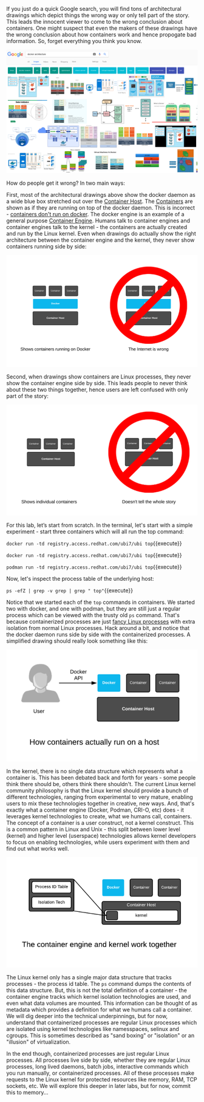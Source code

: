 If you just do a quick Google search, you will find tons of architectural drawings which depict things the wrong way or only tell part of the story. This leads the innocent viewer to come to the wrong conclusion about containers. One might suspect that even the makers of these drawings have the wrong conclusion about how containers work and hence propogate bad information. So, forget everything you think you know.

![Containers Are Linux](../../assets/subsystems/container-internals-lab-2-0-part-4/01-google-wrong.png)

How do people get it wrong? In two main ways:
 
First, most of the architectural drawings above show the docker daemon as a wide blue box stretched out over the [Container Host](https://developers.redhat.com/blog/2018/02/22/container-terminology-practical-introduction/#h.8tyd9p17othl). The [Containers](https://developers.redhat.com/blog/2018/02/22/container-terminology-practical-introduction/#h.j2uq93kgxe0e) are shown as if they are running on top of the docker daemon. This is incorrect - [containers don't run on docker](http://crunchtools.com/containers-dont-run-on-docker/). The docker engine is an example of a general purpose [Container Engine](https://developers.redhat.com/blog/2018/02/22/container-terminology-practical-introduction/#h.6yt1ex5wfo3l). Humans talk to container engines and container engines talk to the kernel - the containers are actually created and run by the Linux kernel. Even when drawings do actually show the right architecture between the container engine and the kernel, they never show containers running side by side:

![Containers Are Linux](../../assets/subsystems/container-internals-lab-2-0-part-4/01-not-on-docker.png)

Second, when drawings show containers are Linux processes, they never show the container engine side by side. This leads people to never think about these two things together, hence users are left confused with only part of the story:

![Containers Are Linux](../../assets/subsystems/container-internals-lab-2-0-part-4/01-not-the-whole-story.png)
 
For this lab, let’s start from scratch. In the terminal, let's start with a simple experiment - start three containers which will all run the top command:


`docker run -td registry.access.redhat.com/ubi7/ubi top`{{execute}}

`docker run -td registry.access.redhat.com/ubi7/ubi top`{{execute}}

`podman run -td registry.access.redhat.com/ubi7/ubi top`{{execute}}

Now, let's inspect the process table of the underlying host:

`ps -efZ | grep -v grep | grep " top"`{{execute}}

Notice that we started each of the ``top`` commands in containers. We started two with docker, and one with podman, but they are still just a regular process which can be viewed with the trusty old ``ps`` command. That's because containerized processes are just [fancy Linux processes](http://sdtimes.com/guest-view-containers-really-just-fancy-files-fancy-processes/) with extra isolation from normal Linux processes. Hack around a bit, and notice that the docker daemon runs side by side with the containerized processes. A simplified drawing should really look something like this:

![Containers Are Linux](../../assets/subsystems/container-internals-lab-2-0-part-4/01-single-node-toolchain.png) 

In the kernel, there is no single data structure which represents what a container is. This has been debated back and forth for years - some people think there should be, others think there shouldn't. The current Linux kernel community philosophy is that the Linux kernel should provide a bunch of different technologies, ranging from experimental to very mature, enabling users to mix these technologies together in creative, new ways. And, that's exactly what a container engine (Docker, Podman, CRI-O, etc) does - it leverages kernel technologies to create, what we humans call, containers. The concept of a container is a user construct, not a kernel construct. This is a common pattern in Linux and Unix - this split between lower level (kernel) and higher level (userspace) technologies allows kernel developers to focus on enabling technologies, while users experiment with them and find out what works well.

![Containers Are Linux](../../assets/subsystems/container-internals-lab-2-0-part-4/01-kernel-engine.png)
 
The Linux kernel only has a single major data structure that tracks processes - the process id table. The ``ps`` command dumps the contents of this data structure. But, this is not the total definition of a container - the container engine tracks which kernel isolation technologies are used, and even what data volumes are mounted. This information can be thought of as metadata which provides a definition for what we humans call a container. We will dig deeper into the technical underpinnings, but for now, understand that containerized processes are regular Linux processes which are isolated using kernel technologies like namesspaces, selinux and cgroups. This is sometimes described as "sand boxing" or "isolation" or an "illusion" of virtualization.

In the end though, containerized processes are just regular Linux processes. All processes live side by side, whether they are regular Linux processes, long lived daemons, batch jobs, interactive commands which you run manually, or containerized processes. All of these processes make requests to the Linux kernel for protected resources like memory, RAM, TCP sockets, etc. We will explore this deeper in later labs, but for now, commit this to memory...
